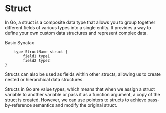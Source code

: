 # Struct
In Go, a struct is a composite data type that allows you to group together different fields of various types into a single entity. It provides a way to define your own custom data structures and represent complex data.

Basic Synatax

``` 
    type StructName struct {
        field1 type1 
        field2 type2
}
```

Structs can also be used as fields within other structs, allowing us to create nested or hierarchical data structures. 

Structs in Go are value types, which means that when we assign a struct variable to another variable or pass it as a function argument, a copy of the struct is created. However, we can use pointers to structs to achieve pass-by-reference semantics and modify the original struct.




